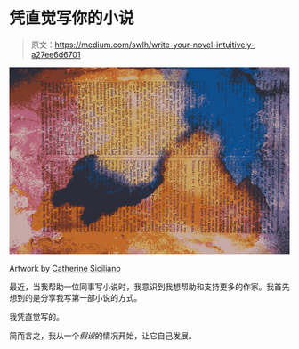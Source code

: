 # 凭直觉写你的小说

> 原文：<https://medium.com/swlh/write-your-novel-intuitively-a27ee6d6701>

![](img/908502c6f989b982fa7d15642b1f5dfa.png)

Artwork by [Catherine Siciliano](http://facebook.com/catherinesicilianoartist)

最近，当我帮助一位同事写小说时，我意识到我想帮助和支持更多的作家。我首先想到的是分享我写第一部小说的方式。

我凭直觉写的。

简而言之，我从一个*假设*的情况开始，让它自己发展。